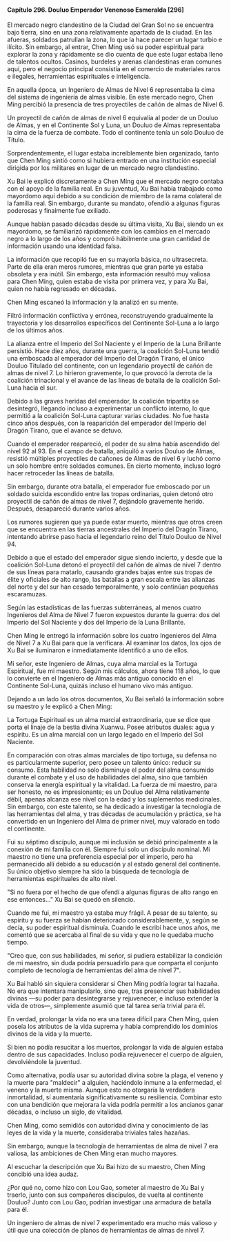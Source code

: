 
#### Capítulo 296. Douluo Emperador Venenoso Esmeralda [296]


El mercado negro clandestino de la Ciudad del Gran Sol no se encuentra bajo tierra, sino en una zona relativamente apartada de la ciudad. En las afueras, soldados patrullan la zona, lo que la hace parecer un lugar turbio e ilícito. Sin embargo, al entrar, Chen Ming usó su poder espiritual para explorar la zona y rápidamente se dio cuenta de que este lugar estaba lleno de talentos ocultos. Casinos, burdeles y arenas clandestinas eran comunes aquí, pero el negocio principal consistía en el comercio de materiales raros e ilegales, herramientas espirituales e inteligencia.

En aquella época, un Ingeniero de Almas de Nivel 6 representaba la cima del sistema de ingeniería de almas visible. En este mercado negro, Chen Ming percibió la presencia de tres proyectiles de cañón de almas de Nivel 6.

Un proyectil de cañón de almas de nivel 6 equivalía al poder de un Douluo de Almas, y en el Continente Sol y Luna, un Douluo de Almas representaba la cima de la fuerza de combate. Todo el continente tenía un solo Douluo de Título.

Sorprendentemente, el lugar estaba increíblemente bien organizado, tanto que Chen Ming sintió como si hubiera entrado en una institución especial dirigida por los militares en lugar de un mercado negro clandestino.

Xu Bai le explicó discretamente a Chen Ming que el mercado negro contaba con el apoyo de la familia real. En su juventud, Xu Bai había trabajado como mayordomo aquí debido a su condición de miembro de la rama colateral de la familia real. Sin embargo, durante su mandato, ofendió a algunas figuras poderosas y finalmente fue exiliado.

Aunque habían pasado décadas desde su última visita, Xu Bai, siendo un ex mayordomo, se familiarizó rápidamente con los cambios en el mercado negro a lo largo de los años y compró hábilmente una gran cantidad de información usando una identidad falsa.

La información que recopiló fue en su mayoría básica, no ultrasecreta. Parte de ella eran meros rumores, mientras que gran parte ya estaba obsoleta y era inútil. Sin embargo, esta información resultó muy valiosa para Chen Ming, quien estaba de visita por primera vez, y para Xu Bai, quien no había regresado en décadas.

Chen Ming escaneó la información y la analizó en su mente.

Filtró información conflictiva y errónea, reconstruyendo gradualmente la trayectoria y los desarrollos específicos del Continente Sol-Luna a lo largo de los últimos años.

La alianza entre el Imperio del Sol Naciente y el Imperio de la Luna Brillante persistió. Hace diez años, durante una guerra, la coalición Sol-Luna tendió una emboscada al emperador del Imperio del Dragón Tirano, el único Douluo Titulado del continente, con un legendario proyectil de cañón de almas de nivel 7. Lo hirieron gravemente, lo que provocó la derrota de la coalición trinacional y el avance de las líneas de batalla de la coalición Sol-Luna hacia el sur.

Debido a las graves heridas del emperador, la coalición tripartita se desintegró, llegando incluso a experimentar un conflicto interno, lo que permitió a la coalición Sol-Luna capturar varias ciudades. No fue hasta cinco años después, con la reaparición del emperador del Imperio del Dragón Tirano, que el avance se detuvo.

Cuando el emperador reapareció, el poder de su alma había ascendido del nivel 92 al 93. En el campo de batalla, aniquiló a varios Douluo de Almas, resistió múltiples proyectiles de cañones de Almas de nivel 6 y luchó como un solo hombre entre soldados comunes. En cierto momento, incluso logró hacer retroceder las líneas de batalla.

Sin embargo, durante otra batalla, el emperador fue emboscado por un soldado suicida escondido entre las tropas ordinarias, quien detonó otro proyectil de cañón de almas de nivel 7, dejándolo gravemente herido. Después, desapareció durante varios años.

Los rumores sugieren que ya puede estar muerto, mientras que otros creen que se encuentra en las tierras ancestrales del Imperio del Dragón Tirano, intentando abrirse paso hacia el legendario reino del Título Douluo de Nivel 94.

Debido a que el estado del emperador sigue siendo incierto, y desde que la coalición Sol-Luna detonó el proyectil del cañón de almas de nivel 7 dentro de sus líneas para matarlo, causando grandes bajas entre sus tropas de élite y oficiales de alto rango, las batallas a gran escala entre las alianzas del norte y del sur han cesado temporalmente, y solo continúan pequeñas escaramuzas.

Según las estadísticas de las fuerzas subterráneas, al menos cuatro Ingenieros del Alma de Nivel 7 fueron expuestos durante la guerra: dos del Imperio del Sol Naciente y dos del Imperio de la Luna Brillante.

Chen Ming le entregó la información sobre los cuatro Ingenieros del Alma de Nivel 7 a Xu Bai para que la verificara. Al examinar los datos, los ojos de Xu Bai se iluminaron e inmediatamente identificó a uno de ellos.

Mi señor, este Ingeniero de Almas, cuya alma marcial es la Tortuga Espiritual, fue mi maestro. Según mis cálculos, ahora tiene 118 años, lo que lo convierte en el Ingeniero de Almas más antiguo conocido en el Continente Sol-Luna, quizás incluso el humano vivo más antiguo.

Dejando a un lado los otros documentos, Xu Bai señaló la información sobre su maestro y le explicó a Chen Ming:

La Tortuga Espiritual es un alma marcial extraordinaria, que se dice que porta el linaje de la bestia divina Xuanwu. Posee atributos duales: agua y espíritu. Es un alma marcial con un largo legado en el Imperio del Sol Naciente.

En comparación con otras almas marciales de tipo tortuga, su defensa no es particularmente superior, pero posee un talento único: reducir su consumo. Esta habilidad no solo disminuye el poder del alma consumido durante el combate y el uso de habilidades del alma, sino que también conserva la energía espiritual y la vitalidad. La fuerza de mi maestro, para ser honesto, no es impresionante; es un Douluo del Alma relativamente débil, apenas alcanza ese nivel con la edad y los suplementos medicinales. Sin embargo, con este talento, se ha dedicado a investigar la tecnología de las herramientas del alma, y tras décadas de acumulación y práctica, se ha convertido en un Ingeniero del Alma de primer nivel, muy valorado en todo el continente.

Fui su séptimo discípulo, aunque mi inclusión se debió principalmente a la conexión de mi familia con él. Siempre fui solo un discípulo nominal. Mi maestro no tiene una preferencia especial por el imperio, pero ha permanecido allí debido a su educación y al estado general del continente. Su único objetivo siempre ha sido la búsqueda de tecnología de herramientas espirituales de alto nivel.

"Si no fuera por el hecho de que ofendí a algunas figuras de alto rango en ese entonces..." Xu Bai se quedó en silencio.

Cuando me fui, mi maestro ya estaba muy frágil. A pesar de su talento, su espíritu y su fuerza se habían deteriorado considerablemente, y, según se decía, su poder espiritual disminuía. Cuando le escribí hace unos años, me comentó que se acercaba al final de su vida y que no le quedaba mucho tiempo.

"Creo que, con sus habilidades, mi señor, si pudiera estabilizar la condición de mi maestro, sin duda podría persuadirlo para que comparta el conjunto completo de tecnología de herramientas del alma de nivel 7".

Xu Bai habló sin siquiera considerar si Chen Ming podría lograr tal hazaña. No era que intentara manipularlo, sino que, tras presenciar sus habilidades divinas —su poder para desintegrarse y rejuvenecer, e incluso extender la vida de otros—, simplemente asumió que tal tarea sería trivial para él.

En verdad, prolongar la vida no era una tarea difícil para Chen Ming, quien poseía los atributos de la vida suprema y había comprendido los dominios divinos de la vida y la muerte.

Si bien no podía resucitar a los muertos, prolongar la vida de alguien estaba dentro de sus capacidades. Incluso podía rejuvenecer el cuerpo de alguien, devolviéndole la juventud.

Como alternativa, podía usar su autoridad divina sobre la plaga, el veneno y la muerte para "maldecir" a alguien, haciéndolo inmune a la enfermedad, el veneno y la muerte misma. Aunque esto no otorgaría la verdadera inmortalidad, sí aumentaría significativamente su resiliencia. Combinar esto con una bendición que mejorara la vida podría permitir a los ancianos ganar décadas, o incluso un siglo, de vitalidad.

Chen Ming, como semidiós con autoridad divina y conocimiento de las leyes de la vida y la muerte, consideraba triviales tales hazañas.

Sin embargo, aunque la tecnología de herramientas de alma de nivel 7 era valiosa, las ambiciones de Chen Ming eran mucho mayores.

Al escuchar la descripción que Xu Bai hizo de su maestro, Chen Ming concibió una idea audaz.

¿Por qué no, como hizo con Lou Gao, someter al maestro de Xu Bai y traerlo, junto con sus compañeros discípulos, de vuelta al continente Douluo? Junto con Lou Gao, podrían investigar una armadura de batalla para él.

Un ingeniero de almas de nivel 7 experimentado era mucho más valioso y útil que una colección de planos de herramientas de almas de nivel 7.